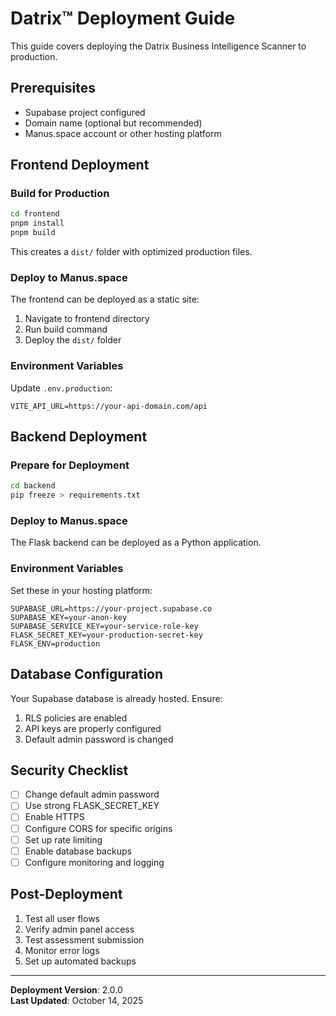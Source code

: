 # Datrix™ Deployment Guide

This guide covers deploying the Datrix Business Intelligence Scanner to production.

## Prerequisites

- Supabase project configured
- Domain name (optional but recommended)
- Manus.space account or other hosting platform

## Frontend Deployment

### Build for Production

```bash
cd frontend
pnpm install
pnpm build
```

This creates a `dist/` folder with optimized production files.

### Deploy to Manus.space

The frontend can be deployed as a static site:

1. Navigate to frontend directory
2. Run build command
3. Deploy the `dist/` folder

### Environment Variables

Update `.env.production`:

```env
VITE_API_URL=https://your-api-domain.com/api
```

## Backend Deployment

### Prepare for Deployment

```bash
cd backend
pip freeze > requirements.txt
```

### Deploy to Manus.space

The Flask backend can be deployed as a Python application.

### Environment Variables

Set these in your hosting platform:

```env
SUPABASE_URL=https://your-project.supabase.co
SUPABASE_KEY=your-anon-key
SUPABASE_SERVICE_KEY=your-service-role-key
FLASK_SECRET_KEY=your-production-secret-key
FLASK_ENV=production
```

## Database Configuration

Your Supabase database is already hosted. Ensure:

1. RLS policies are enabled
2. API keys are properly configured
3. Default admin password is changed

## Security Checklist

- [ ] Change default admin password
- [ ] Use strong FLASK_SECRET_KEY
- [ ] Enable HTTPS
- [ ] Configure CORS for specific origins
- [ ] Set up rate limiting
- [ ] Enable database backups
- [ ] Configure monitoring and logging

## Post-Deployment

1. Test all user flows
2. Verify admin panel access
3. Test assessment submission
4. Monitor error logs
5. Set up automated backups

---

**Deployment Version**: 2.0.0  
**Last Updated**: October 14, 2025


